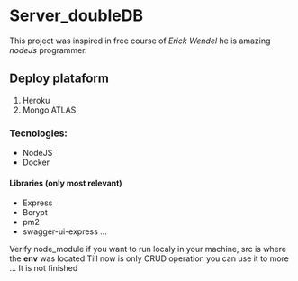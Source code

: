 # Server_doubleDB

This project was inspired in free course of *Erick Wendel*  he is amazing _nodeJs_ programmer.

## Deploy plataform
1. Heroku
2. Mongo ATLAS


### Tecnologies:
 * NodeJS
 * Docker


#### Libraries (only most relevant)
   * Express
   * Bcrypt
   * pm2
   * swagger-ui-express
...

Verify node_module if you want to run localy in your machine, src is where the **env** was located
Till now is only CRUD operation you can use it to more ...
It is not finished


